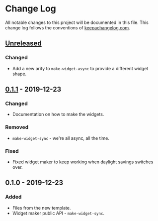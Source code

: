 # Change Log
All notable changes to this project will be documented in this file. This change log follows the conventions of [keepachangelog.com](http://keepachangelog.com/).

## [Unreleased]
### Changed
- Add a new arity to `make-widget-async` to provide a different widget shape.

## [0.1.1] - 2019-12-23
### Changed
- Documentation on how to make the widgets.

### Removed
- `make-widget-sync` - we're all async, all the time.

### Fixed
- Fixed widget maker to keep working when daylight savings switches over.

## 0.1.0 - 2019-12-23
### Added
- Files from the new template.
- Widget maker public API - `make-widget-sync`.

[Unreleased]: https://github.com/your-name/converter/compare/0.1.1...HEAD
[0.1.1]: https://github.com/your-name/converter/compare/0.1.0...0.1.1
